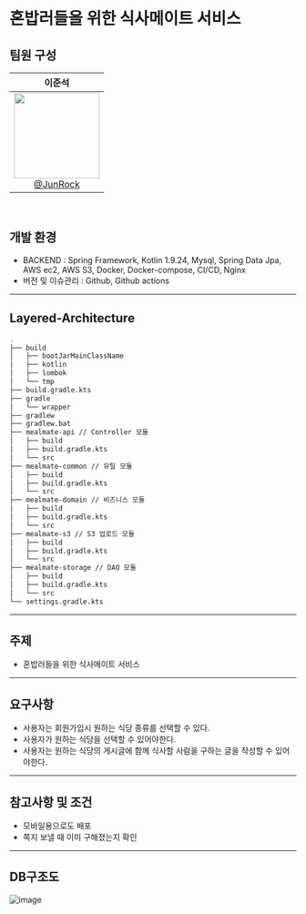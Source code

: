 # 혼밥러들을 위한 식사메이트 서비스

## 팀원 구성
<div align="center">

<div align="center">

| **이준석** |
| :------: | 
| [<img src="https://github.com/CafeCheckin/CafeCheckin/assets/56196986/422a81d3-b0b7-4b85-af31-a42a3c23c771" height=150 width=150> <br/> @JunRock](https://github.com/JunRock) |

</div>
</div>
<br>

## 개발 환경
- BACKEND : Spring Framework, Kotlin 1.9.24, Mysql, Spring Data Jpa, AWS ec2, AWS S3, Docker, Docker-compose, CI/CD, Nginx   <br>
- 버전 및 이슈관리 : Github, Github actions   <br>
---
## Layered-Architecture
```bash
.
├── build
│   ├── bootJarMainClassName
│   ├── kotlin
│   ├── lombok
│   └── tmp
├── build.gradle.kts
├── gradle
│   └── wrapper
├── gradlew
├── gradlew.bat
├── mealmate-api // Controller 모듈
│   ├── build
│   ├── build.gradle.kts
│   └── src
├── mealmate-common // 유틸 모듈
│   ├── build
│   ├── build.gradle.kts
│   └── src
├── mealmate-domain // 비즈니스 모듈
│   ├── build
│   ├── build.gradle.kts
│   └── src
├── mealmate-s3 // S3 업로드 모듈
│   ├── build
│   ├── build.gradle.kts
│   └── src
├── mealmate-storage // DAO 모듈
│   ├── build
│   ├── build.gradle.kts
│   └── src
└── settings.gradle.kts
```
---
## 주제
- 혼밥러들을 위한 식사메이트 서비스
---
## 요구사항
- 사용자는 회원가입시 원하는 식당 종류를 선택할 수 있다.
- 사용자가 원하는 식당을 선택할 수 있어야한다.
- 사용자는 원하는 식당의 게시글에 함께 식사할 사람을 구하는 글을 작성할 수 있어야한다.
 ---
## 참고사항 및 조건
- 모바일용으로도 배포
- 쪽지 보낼 때 이미 구해졌는지 확인
---

## DB구조도
![image](https://github.com/user-attachments/assets/7b2c42b9-4f91-48ca-941a-280687f25015)
